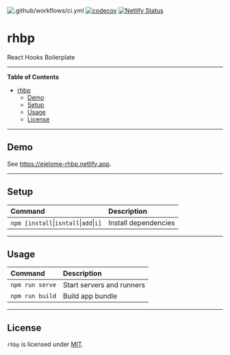 ![.github/workflows/ci.yml](https://github.com/ejelome/rhbp/workflows/.github/workflows/ci.yml/badge.svg)
[![codecov](https://codecov.io/gh/ejelome/rhbp/branch/main/graph/badge.svg)](https://codecov.io/gh/ejelome/rhbp)
[![Netlify Status](https://api.netlify.com/api/v1/badges/dd3d0f48-d6b9-461c-a486-9c598a6ab233/deploy-status)](https://app.netlify.com/sites/ejelome-rhbp/deploys)

# rhbp

React Hooks Boilerplate

---

<!-- markdown-toc start - Don't edit this section. Run M-x markdown-toc-refresh-toc -->

**Table of Contents**

- [rhbp](#rhbp)
  - [Demo](#demo)
  - [Setup](#setup)
  - [Usage](#usage)
  - [License](#license)

<!-- markdown-toc end -->

---

## Demo

See <https://ejelome-rhbp.netlify.app>.

---

## Setup

| Command                                            | Description          |
| :------------------------------------------------- | :------------------- |
| `npm [install`&vert;`isntall`&vert;`add`&vert;`i]` | Install dependencies |

---

## Usage

| Command         | Description               |
| :-------------- | :------------------------ |
| `npm run serve` | Start servers and runners |
| `npm run build` | Build app bundle          |

---

## License

`rhbp` is licensed under [MIT](./LICENSE).
